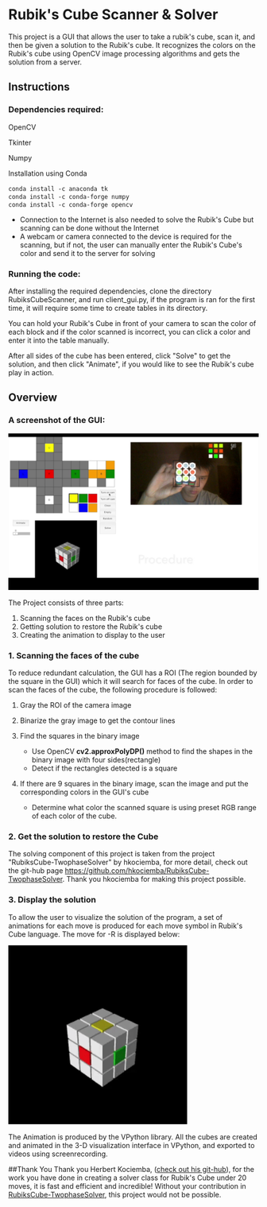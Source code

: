 # Rubik's Cube Scanner & Solver
This project is a GUI that allows the user to take a rubik's cube, scan it, and then be given a solution to the Rubik's cube. It recognizes the colors on the Rubik's cube using OpenCV image processing algorithms and gets the solution from a server.
## Instructions
### Dependencies required:
OpenCV <p>
Tkinter <p>
Numpy

Installation using Conda

```
conda install -c anaconda tk
conda install -c conda-forge numpy
conda install -c conda-forge opencv
```
* Connection to the Internet is also needed to solve the Rubik's Cube but scanning can be done without the Internet
* A webcam or camera connected to the device is required for the scanning, but if not, the user can manually enter the Rubik's Cube's color and send it to the server for solving

### Running the code:
After installing the required dependencies, clone the directory RubiksCubeScanner, and run client_gui.py, if the program is ran for the first time, it will require some time to create tables in its directory. 

You can hold your Rubik's Cube in front of your camera to scan the color of each block and if the color scanned is incorrect, you can click a color and enter it into the table manually. 

After all sides of the cube has been entered, click "Solve" to get the solution, and then click "Animate", if you would like to see the Rubik's cube play in action.

## Overview
### A screenshot of the GUI:

![GUI](GUI.png)

The Project consists of three parts:<p></p>

1. Scanning the faces on the Rubik's cube
2. Getting solution to restore the Rubik's cube
3. Creating the animation to display to the user
<p></p>

### 	1. Scanning the faces of the cube

To reduce redundant calculation, the GUI has a ROI (The region bounded by the square in the GUI) which it will search for faces of the cube. In order to scan the faces of the cube, the following procedure is followed:

1. Gray the ROI of the camera image

2. Binarize the gray image to get the contour lines

3. Find the squares in the binary image
	- Use OpenCV **cv2.approxPolyDP()** method to find the shapes in the binary image with four sides(rectangle)
	- Detect if the rectangles detected is a square 
4. If there are 9 squares in the binary image, scan the image and put the corresponding colors in the GUI's cube
	- Determine what color the scanned square is using preset RGB range of each color of the cube.

###   2. Get the solution to restore the Cube
The solving component of this project is taken from the project "RubiksCube-TwophaseSolver" by hkociemba, for more detail, check out the git-hub page <https://github.com/hkociemba/RubiksCube-TwophaseSolver>. Thank you hkociemba for making this project possible.

###   3. Display the solution
To allow the user to visualize the solution of the program, a set of animations for each move is produced for each move symbol in Rubik's Cube language. The move for -R is displayed below:

![](-R.gif)

The Animation is produced by the VPython library. All the cubes are created and animated in the 3-D visualization interface in VPython, and exported to videos using screenrecording.

##Thank You
 Thank you Herbert Kociemba, ([check out his git-hub](https://github.com/hkociemba/RubiksCube-TwophaseSolver)), for the work you have done in creating a solver class for Rubik's Cube under 20 moves, it is fast and efficient and incredible! Without your contribution in [RubiksCube-TwophaseSolver](https://github.com/hkociemba/RubiksCube-TwophaseSolver), this project would not be possible.



